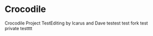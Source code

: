 # Crocodile
Crocodile Project
TestEditing
by Icarus
and Dave
testest
test fork
test private
testttt
